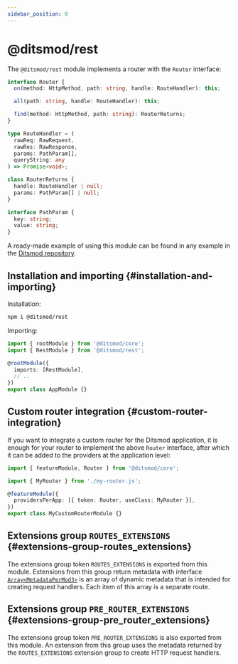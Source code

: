 ```yaml
---
sidebar_position: 0
---
```


# @ditsmod/rest

The `@ditsmod/rest` module implements a router with the `Router` interface:

```ts
interface Router {
  on(method: HttpMethod, path: string, handle: RouteHandler): this;

  all(path: string, handle: RouteHandler): this;

  find(method: HttpMethod, path: string): RouterReturns;
}

type RouteHandler = (
  rawReq: RawRequest,
  rawRes: RawResponse,
  params: PathParam[],
  queryString: any
) => Promise<void>;

class RouterReturns {
  handle: RouteHandler | null;
  params: PathParam[] | null;
}

interface PathParam {
  key: string;
  value: string;
}
```

A ready-made example of using this module can be found in any example in the [Ditsmod repository][1].

## Installation and importing {#installation-and-importing}

Installation:

```bash
npm i @ditsmod/rest
```

Importing:

```ts
import { rootModule } from '@ditsmod/core';
import { RestModule } from '@ditsmod/rest';

@rootModule({
  imports: [RestModule],
  // ..
})
export class AppModule {}
```

## Custom router integration {#custom-router-integration}

If you want to integrate a custom router for the Ditsmod application, it is enough for your router to implement the above `Router` interface, after which it can be added to the providers at the application level:

```ts
import { featureModule, Router } from '@ditsmod/core';

import { MyRouter } from './my-router.js';

@featureModule({
  providersPerApp: [{ token: Router, useClass: MyRouter }],
})
export class MyCustomRouterModule {}
```

## Extensions group `ROUTES_EXTENSIONS` {#extensions-group-routes_extensions}

The extensions group token `ROUTES_EXTENSIONS` is exported from this module. Extensions from this group return metadata with interface [`Array<MetadataPerMod3>`][2] is an array of dynamic metadata that is intended for creating request handlers. Each item of this array is a separate route.

## Extensions group `PRE_ROUTER_EXTENSIONS` {#extensions-group-pre_router_extensions}

The extensions group token `PRE_ROUTER_EXTENSIONS` is also exported from this module. An extension from this group uses the metadata returned by the `ROUTES_EXTENSIONS` extension group to create HTTP request handlers.

[1]: https://github.com/ditsmod/ditsmod/tree/main/examples
[2]: https://github.com/ditsmod/ditsmod/blob/core-2.54.0/packages/core/src/types/metadata-per-mod.ts#L58-L74
[3]: https://github.com/ditsmod/ditsmod/blob/body-parser-2.16.0/packages/body-parser/src/body-parser.extension.ts#L54

